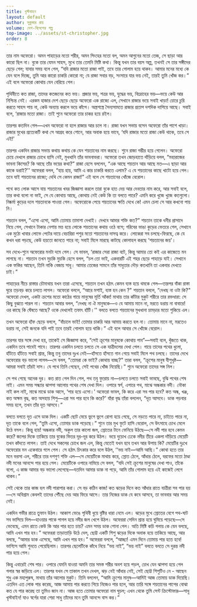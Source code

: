 ```yaml
---
title: খৃস্টবাহন
layout: default
author: সুকুমার রায়
volume: দেশ-বিদেশের গল্প
top-image: ../assets/st-christopher.jpg
order: 8
---
```


তার নাম অফেরাে। অমন পাহাড়ের মতাে শরীর, অমন সিংহের মতাে বল, অমন আগুনের মতাে তেজ, সে ছাড়া আর কারাে ছিল না। বুকে তার যেমন সাহস, মুখে তার তেমনি মিষ্টি কথা। কিন্তু যখন তার বয়স অল্প, তখনই সে তার সঙ্গীদের ছেড়ে গেল; যাবার সময় বলে গেল, “যদি রাজার মতাে রাজা পাই, তবে তার গােলাম হয়ে থাকব। আমার মনের মধ্যে কে যেন বলে দিচ্ছে, তুমি আর কারাে চাকরি কোরাে না; যে রাজা সবার বড়, সংসারে যার ভয় নেই, তারই তুমি খোঁজ কর।” এই বলে অফেরাে কোথায় যেন বেরিয়ে গেল।

পৃথিবীতে কত রাজা, তাদের কতজনের কত ভয়। প্রজার ভয়, শত্রর ভয়, যুদ্ধের ভয়, বিদ্রোহের ভয়—ভয়ে কেউ আর নিশ্চিন্ত নেই। এরকম হাজার দেশ ছেড়ে ছেড়ে অফেরাে এক রাজ্যে এল, সেখানে রাজার ভয়ে সবাই খাড়া! চোরে চুরি করতে সাহস পায় না, কেউ অন্যায় করলে ভয়ে কাঁপে। অস্ত্রশস্ত্রে সৈন্যসামতে রাজার প্রতাপ দশদিক দাপিয়ে আছে। সবাই বলে, ‘রাজার মতাে রাজা। তাই শুনে অফেরাে তার চাকর হয়ে রইল।

তারপর কতদিন গেল—এখন অফেরাে না হলে রাজার আর চলে না। রাজা যখন সভায় বসেন অফেরাে তাঁর পাশে খাড়া। রাজার মুখের প্রত্যেকটি কথা সে আগ্রহ করে শােনে, আর অবাক হয়ে ভাবে, ‘যদি রাজার মতাে রাজা কেউ থাকে, তবে সে এই!'

তারপর একদিন রাজার সভায় কথায় কথায় কে যেন শয়তানের নাম করছে। শুনে রাজা গম্ভীর হয়ে গেলেন। অফেরো চেয়ে দেখলে রাজার চোখে হাসি নেই, মুখখানি তাঁর ভাবনাভরা। অফেরো তখন জোড়হাতে দাঁড়িয়ে বলল, “মহারাজের ভাবনা কিসের? কি আছে তাঁর ভয়ের কথা?” রাজা হেসে বললেন, “এক আছে শয়তান আর আছে মত—এ ছাড়া আর কাকে ডরাই?'' অফেররা বলল, “হায় হায়, আমি এ কার চাকরি করতে এলাম? এ যে শয়তানের কাছে খাটো হয়ে গেল। তবে যাই শয়তানের রাজ্যে; দেখি সে কেমন রাজা!” এই বলে সে শয়তানের খোঁজে বেরােল।

পথে কত লােক আসে যায় শয়তানের খবর জিজ্ঞাসা করলে তারা বুকে হাত দেয় আর দেবতার নাম করে, আর সবাই বলে, তার কথা বলাে না ভাই, সে যে কোথায় আছে, কোথায় নেই কেউ কি তা বলতে পারে? এমনি করে খুজে খুজে কতগুলাে। নিষ্কর্মা কুড়ের দলে শয়তানকে পাওয়া গেল। অফেরােকে পেয়ে শয়তানের ক্ষতি দেখে কে! এমন চেলা সে আর কখনাে পায় নি।

শয়তান বলল, “এসাে এসাে, আমি তােমায় তামাশা দেখাই। দেখবে আমার শক্তি কত?” শয়তান তাকে ধনীর প্রাসাদে নিয়ে গেল, সেখানে টাকার নেশায় মত্ত হয়ে লােকে শয়তানের কথায় ওঠে বসে; গরিবের ভাঙা কুড়ের ভেতরে গেল, সেখানে এক মুঠো খাবার লােভে পেটের দায়ে বেচারিরা পশুর মতাে শয়তানের দাসত্ব করে। লােকেরা সব চলছে-ফিরছে, কে যে কখন ধরা পড়ছে, কেউ হয়তাে জানতে পারে না; সবাই মিলে মারছে কাটছে কোলাহল করছে ‘শয়তানের জয়'।

সব দেখে-শুনে অফেরাের মনটা দমে গেল। সে ভাবল, ‘রাজার সেরা রাজা বটে, কিন্তু আমার তাে কই এর কাজেতে মন লাগছে না। শয়তান তখন মুচকি মুচকি হেসে বলল, “চল তাে ভাই, একবারটি এই শহর ছেড়ে পাহাড়ে যাই। সেখানে এক ফকির আছেন, তিনি নাকি বেজায় সাধু। আমার তেজের সামনে তাঁর সাধুতার দৌড় কতখানি তা একবার দেখতে চাই।”

পাহাড়ের নীচে রাস্তার চৌমাথায় যখন তারা এসেছে, শয়তান তখন হঠাৎ কেমন ব্যস্ত হয়ে থমকে গেল—তারপর বাঁকা রাস্তা ঘুরে তড়বড় করে চলতে লাগল। অফেরাে বললে, “আরে মশাই, ব্যস্ত হন কেন ?" শয়তান বললে, “দেখছ না ওটা কি?" অফেরাে দেখল, একটা ক্রশের মতাে কাঠের গায়ে মানুষের মূর্তি আঁকা! মাথায় তার কাঁটার মুকুট শরীরে তার রক্তধারা: সে কিছু বুঝতে পারল না। শয়তান আবার বলল, “দেখছ না ঐ মানুষকে—ও যে আমায় মানে না, মরতে ডরায় না বাবারে! ওর কাছে কি ঘেঁষতে আছে? ওকে দেখলেই তফাৎ হাঁটি।'' বলতে বলতে শয়তানের মুখখানা চামড়ার মতাে শুকিয়ে এল।

তখন অফেরাে হাঁফ ছেড়ে বললে, “বাঁচালে ভাই! তােমার চাকরি আর আমায় করতে হল না। তােমায় মানে না, মরতেও ডরায় না, সেই জনকে যদি পাই তবে তারই গােলাম হয়ে থাকি।” এই বলে আবার সে খোঁজে বেরােল।

তারপর যার সঙ্গে দেখা হয়, তাকেই সে জিজ্ঞাসা করে, “সেই ক্রূশের মানুষকে কোথায় পাব”—সবাই বলে, খুঁজতে থাক, একদিন তবে পাবেই পাবে। তারপর একদিন চলতে চলতে সে এক যাত্রীদলের দেখা পেল। গায়ে তাদের পথের ধুলাে, হাঁটতে হাঁটতে সবাই শ্রান্ত, কিন্তু তবু তাদের দুঃখ নেই—হাঁসতে হাঁসতে গান গেয়ে সবাই মিলে পথ চলছে। তাদের দেখে অফেরোর বড় ভালাে লাগল—সে বলল, “তােমরা কে ভাই? কোথায় যাচ্ছ?" তারা বলল, “ক্রূশের মানুষ যীশুখৃষ্ট—আমরা সবাই তাঁরই দাস। যে পথে তিনি গেছেন, সেই পথের খোঁজ নিয়েছি।” শুনে অফেরাে তাদের সঙ্গ নিল।

সে পথ গেছে অনেক দুর। কত রাত গেল দিন গেল, পথ তবু ফুরােয় না—চলতে চলতে সবাই ভাবছে, বুঝি পথের শেষ নাই। এমন সময় সন্ধ্যার ঝাপসা আলোয় পথের শেষ দেখা দিল। ওপারে স্বর্গ, এপারে পথ, মাঝে অন্ধকার নদী। নৌকা নাই কল নাই, মাঝে মাঝে ডাক আসে, ‘পার হয়ে এসাে।' অফেরাে ভাবল, কি করে এরা সব পার হবে? কত অন্ধ, খঞ্জ, কত অক্ষম বৃদ্ধ, কত অসহায় শিশু—এরা সব পার হবে কি করে?' যাঁরা বৃদ্ধ তাঁরা বললেন, “দূত  আসবে। ডাক পড়বার সময় হলে, তখন তাঁর দূত আসবে।”

বলতে বলতে দূত এসে ডাক দিল। একটি ছােট মেয়ে ভুগে ভুগে রােগা হয়ে গেছে, সে নড়তে পারে না, চাইতে পারে না, দূত তাকে বলে গেল, “তুমি এসাে, তোমার ডাক পড়েছে।” শুনে তার মুখ ফুটে হাসি বেরােল, সে উৎসাহে চোখ মেলে উঠে বসল। কিন্তু হায়! অন্ধকার নদী, অকুল তার কালাে জল, স্রোতের টানে ফেনিয়ে উঠছে—সে নদী পার হবে কেমন করে? জলের দিকে তাকিয়ে তার বুকের ভিতর দূর-দূর করে উঠল। ভয়ে দুচোখ ঢেকে নদীর তীরে একলা দাঁড়িয়ে মেয়েটি তখন কাঁদতে লাগল। তাই দেখে সকলের চোখে জল এল, কিন্তু যেতেই যখন হবে তখন আর উপায় কি? মেয়েটির দুঃখে অফেরাের মন একেবারে গলে গেল। সে হঠাৎ চিৎকার করে বলে উঠল, ‘‘ভয় নাই—আমি আছি।” কোথা হতে তার মনে ভরসা এল, শরীরে তার দশগুণ শক্তি এল—সে মেয়েটিকে মাথায় করে, স্রোত ঠেলে, আঁধার ঠেলে, বরফের মতাে ঠাণ্ডা নদী মনের আনন্দে পার হয়ে গেল। মেয়েটিকে ওপারে নামিয়ে সে বলল, “যদি সেই ক্রুশের মানুষের দেখা পাও, তাঁকে বলাে, এ কাজ আমার বড় ভালাে লেগেছে—যতদিন আমার ডাক না পড়ে, আমি তাঁর গােলাম হয়ে এই কাজেই লেগে থাকব।”

সেই থেকে তার কাজ হল নদী পারাপার করা। সে বড় কঠিন কাজ! কত ঝড়ের দিনে কত আঁধার রাতে যাত্রীরা সব পার হয়—সে অবিশ্রাম কেবলই তাদের পৌঁছে দেয় আর ফিরে আসে। তার নিজের ডাক যে কবে আসবে, তা ভাববার আর সময় নেই।

একদিন গভীর রাত্রে তুফান উঠল। আকাশ ভেঙে পৃথিবী ধুয়ে বৃষ্টির ধারা নেমে এল। ঝড়ের মুখে স্রোতের বেগে পথ-ঘাট সব ভাসিয়ে দিল—হাওয়ার পাকে পাগল হয়ে নদীর জল খেপে উঠল। অফেররা সেদিন শ্রান্ত হয়ে ঘুমিয়ে পড়েছে—সে ভেবেছে, এমন রাতে কেউ কি আর পার হতে চায়? এমন সময় ডাক শোনা গেল। অতি মিষ্টি কচি গলায় কে যেন বলছে, আমি এখন পার হব।” অফেররা তাড়াতাড়ি উঠে দেল, ছােট্ট একটি শিশু ঝড়ের দিকে অবাক হয়ে তাকিয়ে আছে, আর বলছে, “আমার ডাক এসেছে, আমি এখন পার হব।” অফেররা বললে, “আচ্ছা! এমন দিনে তােমায় পার হতে হবে! ভাগ্যিস আমি শুনতে পেয়েছিলাম। তারপর ছেলেটিকে কাঁধে নিয়ে “ভয় নাই”, “ভয় নাই” বলতে বলতে সে দুরন্ত নদী পার হয়ে গেল।

কিন্তু এবারেই শেষ পার। ওপারে যেমনি যাওয়া অমনি তার সমস্ত শরীর অবশ হয়ে পড়ল, চোখ যেন ঝাপসা হয়ে গেল গলার স্বর জড়িয়ে এল। তারপর যখন সে তাকাল তখন দেখল, ঝড় নেই আঁধার নেই, সেই ছােট্ট শিশুটিও নে - আছেন শুধু এক মহাপুরুষ, মাথায় তাঁর আলাের মুকুট। তিনি বললেন, “আমি ক্রুশের মানুষ—আমিই আজ তােমায় ডাক দিয়েছি। এতদিন এত লােক পার করেছ, আজ আমায় পার করতে গিয়ে নিজেও পার হলে, আর তারি সঙ্গে শয়তানের পাপের বােঝা কত যে পার করেছ তা তুমিও জান না। আজ হতে তোমার অফেরো নাম ঘুচল; এখন থেকে তুমি সেন্ট ক্রিস্টোফার—সাধু খৃস্টবাইন! যাও স্বর্গের যারা শেরা সাধু তাঁদের মনে তুমি আনন্দে বাস কর।”
